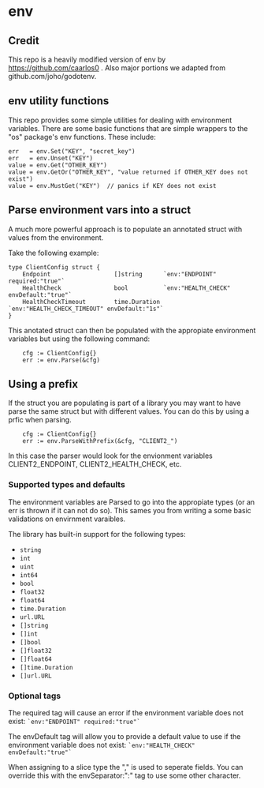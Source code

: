 # env

## Credit 
This repo is a heavily modified version of env by https://github.com/caarlos0 .  Also major portions we adapted from github.com/joho/godotenv.

## env utility functions

This repo provides some simple utilities for dealing with environment variables.  There are some basic functions that are simple wrappers to the "os" package's
env functions.  These include:

```
err   = env.Set("KEY", "secret_key")
err   = env.Unset("KEY")
value = env.Get("OTHER_KEY")
value = env.GetOr("OTHER_KEY", "value returned if OTHER_KEY does not exist")
value = env.MustGet("KEY")  // panics if KEY does not exist
```

## Parse environment vars into a struct

A much more powerful approach is to populate an annotated struct with
values from the environment.

Take the following example:
```
type ClientConfig struct {
	Endpoint                  []string      `env:"ENDPOINT" required:"true"`
	HealthCheck               bool          `env:"HEALTH_CHECK" envDefault:"true"`
	HealthCheckTimeout        time.Duration `env:"HEALTH_CHECK_TIMEOUT" envDefault:"1s"`
}
```

This anotated struct can then be populated with the appropiate environment
variables but using the following command:
```
	cfg := ClientConfig{}
	err := env.Parse(&cfg)
```

## Using a prefix

If the struct you are populating is part of a library you may want to have
parse the same struct but with different values.  You can do this by using 
a prfic when parsing.
```
	cfg := ClientConfig{}
	err := env.ParseWithPrefix(&cfg, "CLIENT2_")
```

In this case the parser would look for the envionment variables CLIENT2_ENDPOINT, CLIENT2_HEALTH_CHECK, etc.

### Supported types and defaults

The environment variables are Parsed to go into the appropiate types (or
an err is thrown if it can not do so).  This sames you from writing a some
basic validations on envirnment varaibles.

The library has built-in support for the following types:

* `string`
* `int`
* `uint`
* `int64`
* `bool`
* `float32`
* `float64`
* `time.Duration`
* `url.URL`
* `[]string`
* `[]int`
* `[]bool`
* `[]float32`
* `[]float64`
* `[]time.Duration`
* `[]url.URL`

### Optional tags

The required tag will cause an error if the environment variable does not exist:
``` `env:"ENDPOINT" required:"true"` ```

The envDefault tag will allow you to provide a default value to use if the environment variable does not exist:
``` `env:"HEALTH_CHECK" envDefault:"true"` ```

When assigning to a slice type the "," is used to seperate fields.  You can override this with the envSeparator:":" tag to use some other character.


